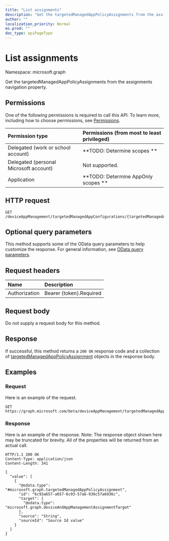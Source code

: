 ```yaml
---
title: "List assignments"
description: "Get the targetedManagedAppPolicyAssignments from the assignments navigation property."
author: ""
localization_priority: Normal
ms.prod: ""
doc_type: apiPageType
---
```


# List assignments

Namespace: microsoft.graph

Get the targetedManagedAppPolicyAssignments from the assignments navigation property.

## Permissions
One of the following permissions is required to call this API. To learn more, including how to choose permissions, see [Permissions](/concepts/permissions-reference.md).

|Permission type|Permissions (from most to least privileged)|
|:---|:---|
|Delegated (work or school account)|**TODO: Determine scopes **|
|Delegated (personal Microsoft account)|Not supported.|
|Application|**TODO: Determine AppOnly scopes **|

## HTTP request
<!-- {
  "blockType": "ignored"
}
-->
``` http
GET /deviceAppManagement/targetedManagedAppConfigurations/{targetedManagedAppConfigurationId}/assignments
```

## Optional query parameters
This method supports some of the OData query parameters to help customize the response. For general information, see [OData query parameters](/graph/query-parameters).

## Request headers
|Name|Description|
|:---|:---|
|Authorization|Bearer {token}.Required|

## Request body
Do not supply a request body for this method.

## Response
If successful, this method returns a `200 OK` response code and a collection of [targetedManagedAppPolicyAssignment](../resources/targetedmanagedapppolicyassignment.md) objects in the response body.

## Examples

### Request
Here is an example of the request.
<!-- {
  "blockType": "request",
  "name": "get_targetedmanagedapppolicyassignment"
}
-->
``` http
GET https://graph.microsoft.com/beta/deviceAppManagement/targetedManagedAppConfigurations/{targetedManagedAppConfigurationId}/assignments
```

### Response
Here is an example of the response. Note: The response object shown here may be truncated for brevity. All of the properties will be returned from an actual call.
<!-- {
  "blockType": "response",
  "truncated": true,
  "@odata.type": "collection(microsoft.graph.targetedmanagedapppolicyassignment)"
}
-->
``` http
HTTP/1.1 200 OK
Content-Type: application/json
Content-Length: 341

{
  "value": [
    {
      "@odata.type": "#microsoft.graph.targetedManagedAppPolicyAssignment",
      "id": "6c93a657-a657-6c93-57a6-936c57a6936c",
      "target": {
        "@odata.type": "microsoft.graph.deviceAndAppManagementAssignmentTarget"
      },
      "source": "String",
      "sourceId": "Source Id value"
    }
  ]
}
```

